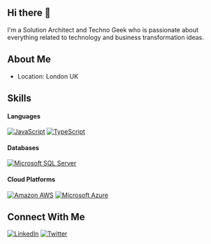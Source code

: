 ## Hi there 👋

<!--
**hardik2447/hardik2447** is a ✨ _special_ ✨ repository because its `README.md` (this file) appears on your GitHub profile.

Here are some ideas to get you started:

- 🔭 I’m currently working on ...
- 🌱 I’m currently learning ...
- 👯 I’m looking to collaborate on ...
- 🤔 I’m looking for help with ...
- 💬 Ask me about ...
- 📫 How to reach me: ...
- 😄 Pronouns: ...
- ⚡ Fun fact: ...
-->

I'm a Solution Architect and Techno Geek who is passionate about everything related to technology and business transformation ideas. <br>

## About Me
- Location: London UK

## Skills

<!-- #### Certifications
[![MS Power Plaform Solution Architect](https://learn.microsoft.com/media/learn/certification/badges/microsoft-certified-expert-badge.svg)](https://learn.microsoft.com/api/credentials/share/en-us/hardikupadhyay/915BEA3D4B122A99?sharingId=F142E4E4F1DECE8C)  -->

#### Languages
[![JavaScript](https://img.shields.io/badge/JavaScript-F0DB4F?style=for-the-badge&logo=javascript&logoColor=323330)](https://github.com/hardik2447)
[![TypeScript](https://img.shields.io/badge/TypeScript-007BCD?style=for-the-badge&logo=typescript&logoColor=white)](https://github.com/hardik2447)

#### Databases
[![Microsoft SQL Server](https://img.shields.io/badge/Microsoft_SQL_Server-CC2927?style=for-the-badge&logo=microsoft-sql-server&logoColor=white)](https://github.com/hardik2447)

#### Cloud Platforms
[![Amazon AWS](https://img.shields.io/badge/Amazon_AWS-FF9900?style=for-the-badge&logo=amazonaws&logoColor=white)](https://github.com/hardik2447)
[![Microsoft Azure](https://img.shields.io/badge/microsoft%20azure-0089D6?style=for-the-badge&logo=microsoft-azure&logoColor=white)](https://github.com/hardik2447)

## Connect With Me
[![LinkedIn](https://img.shields.io/badge/LinkedIn-0077B5?style=for-the-badge&logo=linkedin&logoColor=white)](https://www.linkedin.com/in/hardikvupadhyay)
[![Twitter](https://img.shields.io/badge/Twitter-1DA1F2?style=for-the-badge&logo=twitter&logoColor=white)](https://twitter.com/hardikupadhyay)

